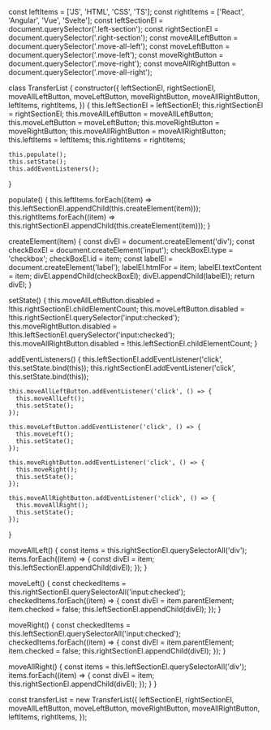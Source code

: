 const leftItems = ['JS', 'HTML', 'CSS', 'TS'];
const rightItems = ['React', 'Angular', 'Vue', 'Svelte'];
const leftSectionEl = document.querySelector('.left-section');
const rightSectionEl = document.querySelector('.right-section');
const moveAllLeftButton = document.querySelector('.move-all-left');
const moveLeftButton = document.querySelector('.move-left');
const moveRightButton = document.querySelector('.move-right');
const moveAllRightButton = document.querySelector('.move-all-right');

class TransferList {
  constructor({
    leftSectionEl,
    rightSectionEl,
    moveAllLeftButton,
    moveLeftButton,
    moveRightButton,
    moveAllRightButton,
    leftItems,
    rightItems,
  }) {
    this.leftSectionEl = leftSectionEl;
    this.rightSectionEl = rightSectionEl;
    this.moveAllLeftButton = moveAllLeftButton;
    this.moveLeftButton = moveLeftButton;
    this.moveRightButton = moveRightButton;
    this.moveAllRightButton = moveAllRightButton;
    this.leftItems = leftItems;
    this.rightItems = rightItems;

    this.populate();
    this.setState();
    this.addEventListeners();
  }

  populate() {
    this.leftItems.forEach((item) => this.leftSectionEl.appendChild(this.createElement(item)));
    this.rightItems.forEach((item) => this.rightSectionEl.appendChild(this.createElement(item)));
  }

  createElement(item) {
    const divEl = document.createElement('div');
    const checkBoxEl = document.createElement('input');
    checkBoxEl.type = 'checkbox';
    checkBoxEl.id = item;
    const labelEl = document.createElement('label');
    labelEl.htmlFor = item;
    labelEl.textContent = item;
    divEl.appendChild(checkBoxEl);
    divEl.appendChild(labelEl);
    return divEl;
  }

  setState() {
    this.moveAllLeftButton.disabled = !this.rightSectionEl.childElementCount;
    this.moveLeftButton.disabled = !this.rightSectionEl.querySelector('input:checked');
    this.moveRightButton.disabled = !this.leftSectionEl.querySelector('input:checked');
    this.moveAllRightButton.disabled = !this.leftSectionEl.childElementCount;
  }

  addEventListeners() {
    this.leftSectionEl.addEventListener('click', this.setState.bind(this));
    this.rightSectionEl.addEventListener('click', this.setState.bind(this));

    this.moveAllLeftButton.addEventListener('click', () => {
      this.moveAllLeft();
      this.setState();
    });

    this.moveLeftButton.addEventListener('click', () => {
      this.moveLeft();
      this.setState();
    });

    this.moveRightButton.addEventListener('click', () => {
      this.moveRight();
      this.setState();
    });

    this.moveAllRightButton.addEventListener('click', () => {
      this.moveAllRight();
      this.setState();
    });
  }

  moveAllLeft() {
    const items = this.rightSectionEl.querySelectorAll('div');
    items.forEach((item) => {
      const divEl = item;
      this.leftSectionEl.appendChild(divEl);
    });
  }

  moveLeft() {
    const checkedItems = this.rightSectionEl.querySelectorAll('input:checked');
    checkedItems.forEach((item) => {
      const divEl = item.parentElement;
      item.checked = false;
      this.leftSectionEl.appendChild(divEl);
    });
  }

  moveRight() {
    const checkedItems = this.leftSectionEl.querySelectorAll('input:checked');
    checkedItems.forEach((item) => {
      const divEl = item.parentElement;
      item.checked = false;
      this.rightSectionEl.appendChild(divEl);
    });
  }

  moveAllRight() {
    const items = this.leftSectionEl.querySelectorAll('div');
    items.forEach((item) => {
      const divEl = item;
      this.rightSectionEl.appendChild(divEl);
    });
  }
}

const transferList = new TransferList({
  leftSectionEl,
  rightSectionEl,
  moveAllLeftButton,
  moveLeftButton,
  moveRightButton,
  moveAllRightButton,
  leftItems,
  rightItems,
});
